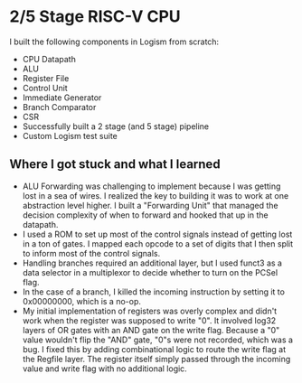 # 2/5 Stage RISC-V CPU
I built the following components in Logism from scratch:
* CPU Datapath
* ALU
* Register File
* Control Unit
* Immediate Generator
* Branch Comparator
* CSR
* Successfully built a 2 stage (and 5 stage) pipeline
* Custom Logism test suite
## Where I got stuck and what I learned
* ALU Forwarding was challenging to implement because I was getting lost in a sea of wires. I realized the key to building it was to work at one abstraction level higher. I built a "Forwarding Unit" that managed the decision complexity of when to forward and hooked that up in the datapath.
* I used a ROM to set up most of the control signals instead of getting lost in a ton of gates. I mapped each opcode to a set of digits that I then split to inform most of the control signals.
* Handling branches required an additional layer, but I used funct3 as a data selector in a multiplexor to decide whether to turn on the PCSel flag.
* In the case of a branch, I killed the incoming instruction by setting it to 0x00000000, which is a no-op.
* My initial implementation of registers was overly complex and didn't work when the register was supposed to write "0". It involved log32 layers of OR gates with an AND gate on the write flag. Because a "0" value wouldn't flip the "AND" gate, "0"s were not recorded, which was a bug. I fixed this by adding combinational logic to route the write flag at the Regfile layer. The register itself simply passed through the incoming value and write flag with no additional logic.
